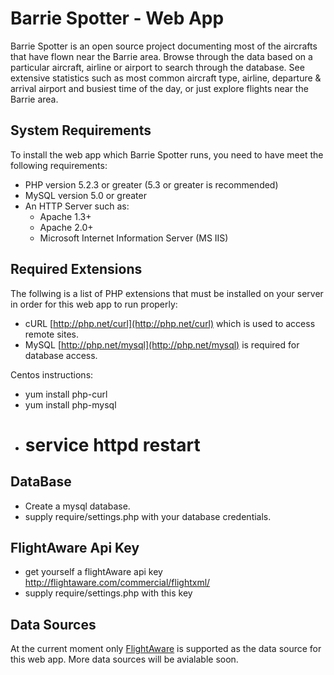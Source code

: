 # Barrie Spotter - Web App

Barrie Spotter is an open source project documenting most of the aircrafts that have flown near the Barrie area. Browse through the data based on a particular aircraft, airline or airport to search through the database. See extensive statistics such as most common aircraft type, airline, departure & arrival airport and busiest time of the day, or just explore flights near the Barrie area.

## System Requirements

To install the web app which Barrie Spotter runs, you need to have meet the following requirements:

* PHP version 5.2.3 or greater (5.3 or greater is recommended)
* MySQL version 5.0 or greater
* An HTTP Server such as:
	* Apache 1.3+
	* Apache 2.0+
	* Microsoft Internet Information Server (MS IIS)
	
## Required Extensions

The follwing is a list of PHP extensions that must be installed on your server in order for this web app to run properly:

* cURL [http://php.net/curl](http://php.net/curl) which is used to access remote sites.
* MySQL [http://php.net/mysql](http://php.net/mysql) is required for database access.

Centos instructions:
* yum install php-curl
* yum install php-mysql
* # service httpd restart

## DataBase
* Create a mysql database.
* supply require/settings.php with your database credentials.

## FlightAware Api Key 
* get yourself a flightAware api key http://flightaware.com/commercial/flightxml/
* supply require/settings.php with this key

## Data Sources
At the current moment only [FlightAware](http://www.flightaware.com) is supported as the data source for this web app. More data sources will be avialable soon.
